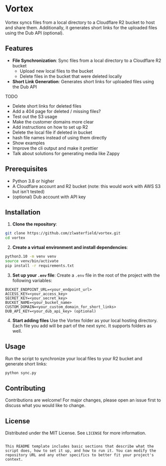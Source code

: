 # Vortex

Vortex syncs files from a local directory to a Cloudflare R2 bucket to host and share them. Additionally, it generates short links for the uploaded files using the Dub API (optional).

## Features

- **File Synchronization**: Sync files from a local directory to a Cloudflare R2 bucket
  - Upload new local files to the bucket
  - Delete files in the bucket that were deleted locally
- **Short Link Generation**: Generates short links for uploaded files using the Dub API

TODO

- Delete short links for deleted files
- Add a 404 page for deleted / missing files?
- Test out the S3 usage
- Make the customer domains more clear
- Add instructions on how to set up R2
- Delete the local file if deleted in bucket
- hash file names instead of using them directly
- Show examples
- Improve the cli output and make it prettier
- Talk about solutions for generating media like Zappy

## Prerequisites

- Python 3.8 or higher
- A Cloudflare account and R2 bucket (note: this would work with AWS S3 but isn't tested)
- (optional) Dub account with API key

## Installation

1. **Clone the repository**:
```bash
git clone https://github.com/zlwaterfield/vortex.git
cd vortex
```

2. **Create a virtual environment and install dependencies**:
```bash
python3.10 -m venv venv
source venv/bin/activate
pip install -r requirements.txt
```

3. **Set up your `.env` file**:
Create a `.env` file in the root of the project with the following variables:
```
BUCKET_ENDPOINT_URL=<your_endpoint_url>
ACCESS_KEY=<your_access_key>
SECRET_KEY=<your_secret_key>
BUCKET_NAME=<your_bucket_name>
CUSTOM_DOMAIN=<your_custom_domain_for_short_links>
DUB_API_KEY=<your_dub_api_key> (optional)
```

4. **Start adding files**
Use the Vortex folder as your local hosting directory. Each file you add will be part of the next sync. It supports folders as well.

## Usage

Run the script to synchronize your local files to your R2 bucket and generate short links:
```bash
python sync.py
```

## Contributing

Contributions are welcome! For major changes, please open an issue first to discuss what you would like to change.

## License

Distributed under the MIT License. See `LICENSE` for more information.
```

This README template includes basic sections that describe what the script does, how to set it up, and how to run it. You can modify the repository URL and any other specifics to better fit your project's context.

